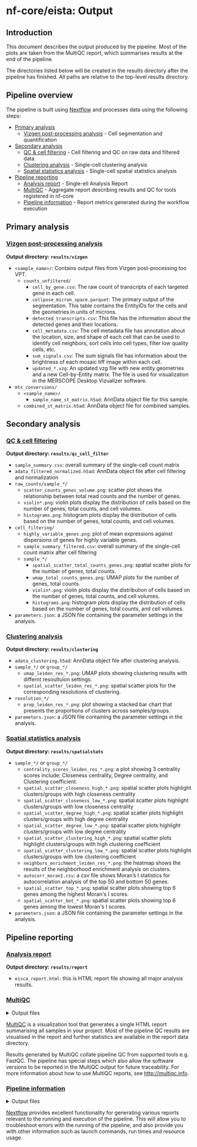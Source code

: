 # nf-core/eista: Output

## Introduction

This document describes the output produced by the pipeline. Most of the plots are taken from the MultiQC report, which summarises results at the end of the pipeline.

The directories listed below will be created in the results directory after the pipeline has finished. All paths are relative to the top-level results directory.

<!-- TODO nf-core: Write this documentation describing your workflow's output -->

## Pipeline overview

The pipeline is built using [Nextflow](https://www.nextflow.io/) and processes data using the following steps:

- [Primary analysis](#primary-analysis)
  - [Vizgen post-processing analysis](#vizgen-post-processing-analysis) - Cell segmentation and quantification
- [Secondary analysis](#secondary-analysis)
  - [QC & cell filtering](#qc--cell-filtering) - Cell filtering and QC on raw data and filtered data
  - [Clustering analysis](#clustering-analysis) - Single-cell clustering analysis
  - [Spatial statistics analysis](#spatial-statistics-analysis) - Single-cell spatial statistics analysis
- [Pipeline reporting](#pipeline-reporting)
  - [Analysis report](#analysis-report) - Single-ell Analysis Report
  - [MultiQC](#multiqc) - Aggregate report describing results and QC for tools registered in nf-core
  - [Pipeline information](#pipeline-information) - Report metrics generated during the workflow execution


## Primary analysis

### <u>Vizgen post-processing analysis</u>

**Output directory: `results/vizgen`**
- `<sample_name>/`: Contains output files from Vizgen post-processing too VPT.
  - `counts_unfiltered/`
    - `cell_by_gene.csv`: The raw count of transcripts of each targeted gene in each cell.
    - `cellpose_micron_space.parquet`: The primary output of the segmentation. This table contains the EntityIDs for the cells and the geometries in units of microns.
    - `detected_transcripts.csv`: This file has the information about the detected genes and their locations.
    - `cell_metadata.csv`: The cell metadata file has annotation about the location, size, and shape of each cell that can be used to identify cell neighbors, sort cells into cell types, filter low quality cells, etc.
    - `sum_signals.csv`: The sum signals file has information about the brightness of each mosaic tiff image within each cell.
    - `updated_*.vzg`: An updated vzg file with new entity geometries and a new Cell-by-Entity matrix. The file is used for visualization in the MERSCOPE Desktop Vizualizer software.
- `mtx_conversions/`
  - `<sample_name>/`
    - `sample_name_st_matrix.h5ad`: AnnData object file for this sample.
  - `combined_st_matrix.h5ad`: AnnData object file for combined samples.


## Secondary analysis

### <u>QC & cell filtering</u>

**Output directory: `results/qc_cell_filter`**
- `sample_summary.csv`: overall summary of the single-cell count matrix
- `adata_filtered_normalized.h5ad`: AnnData object file after cell filtering and normalization
- `raw_counts/sample_*/`
  - `scatter_counts_genes_volume.png`: scatter plot shows the relationship between total read counts and the number of genes.
  - `violin*.png`: violin plots display the distribution of cells based on the number of genes, total counts, and cell volumes.
  - `histograms.png`: histogram plots display the distribution of cells based on the number of genes, total counts, and cell volumes. 
- `cell_filtering/`
  - `highly_variable_genes.png`: plot of mean expressions against dispersions of genes for highly variable genes.
  - `sample_summary_filtered.csv`: overall summary of the single-cell count matrix after cell filtering
  - `sample_*/`
    - `spatial_scatter_total_counts_genes.png`: spatial scatter plots for the number of genes, total counts.
    - `umap_total_counts_genes.png`: UMAP plots for the number of genes, total counts.
    - `violin*.png`: violin plots display the distribution of cells based on the number of genes, total counts, and cell volumes.
    - `histograms.png`: histogram plots display the distribution of cells based on the number of genes, total counts, and cell volumes.
- `parameters.json`: a JSON file containing the parameter settings in the analysis.
    

### <u>Clustering analysis</u>

**Output directory: `results/clustering`**
- `adata_clustering.h5ad`: AnnData object file after clustering analysis.
- `sample_*/` or `group_*/`
  - `umap_leiden_res_*.png`: UMAP plots showing clustering results with differnt resoultuion settings.
  - `spatial_scatter_leiden_res_*.png`: spatial scatter plots for the corresponding resolutions of clustering.
- `resolution_*/`
  - `prop_leiden_res_*.png`: plot showing a stacked bar chart that presents the proportions of clusters across samples/groups.
- `parameters.json`: a JSON file containing the parameter settings in the analysis.


### <u>Spatial statistics analysis</u>

**Output directory: `results/spatialstats`**
- `sample_*/` or `group_*/`
  - `centrality_scores_leiden_res_*.png`: a plot showing 3 centrality scores include: Closeness centrality, Degree centrality, and Clustering coefficient.
  - `spatial_scatter_closeness_high_*.png`: spatial scatter plots highlight clusters/groups with high closeness centrality
  - `spatial_scatter_closeness_low_*.png`: spatial scatter plots highlight clusters/groups with low closeness centrality
  - `spatial_scatter_degree_high_*.png`: spatial scatter plots highlight clusters/groups with high degree centrality
  - `spatial_scatter_degree_low_*.png`: spatial scatter plots highlight clusters/groups with low degree centrality
  - `spatial_scatter_clustering_high_*.png`: spatial scatter plots highlight clusters/groups with high clustering coefficient
  - `spatial_scatter_clustering_low_*.png`: spatial scatter plots highlight clusters/groups with low clustering coefficient
  - `neighbors_enrichment_leiden_res_*.png`: the heatmap shows the results of the neighborhood enrichment analysis on clusters. 
  - `autocorr_moranI.csv`: a csv file shows Moran’s I statistics for autocorrelation analysis of the top 50 and bottom 50 genes.
  - `spatial_scatter_top_*.png`: spatial scatter plots showing top 6 genes among the highest Moran's I scores.
  - `spatial_scatter_bot_*.png`: spatial scatter plots showing top 6 genes among the lowest Moran's I scores.
- `parameters.json`: a JSON file containing the parameter settings in the analysis.


## Pipeline reporting

### <u>Analysis report</u>

**Output directory: `results/report`**
- `eisca_report.html`: this is HTML report file showing all major analysis results.


### <u>MultiQC</u>

<details markdown="1">
<summary>Output files</summary>

- `multiqc/`
  - `multiqc_report.html`: a standalone HTML file that can be viewed in your web browser.
  - `multiqc_data/`: directory containing parsed statistics from the different tools used in the pipeline.
  - `multiqc_plots/`: directory containing static images from the report in various formats.

</details>

[MultiQC](http://multiqc.info) is a visualization tool that generates a single HTML report summarising all samples in your project. Most of the pipeline QC results are visualised in the report and further statistics are available in the report data directory.

Results generated by MultiQC collate pipeline QC from supported tools e.g. FastQC. The pipeline has special steps which also allow the software versions to be reported in the MultiQC output for future traceability. For more information about how to use MultiQC reports, see <http://multiqc.info>.

### <u>Pipeline information</u>

<details markdown="1">
<summary>Output files</summary>

- `pipeline_info/`
  - Reports generated by Nextflow: `execution_report.html`, `execution_timeline.html`, `execution_trace.txt` and `pipeline_dag.dot`/`pipeline_dag.svg`.
  - Reports generated by the pipeline: `pipeline_report.html`, `pipeline_report.txt` and `software_versions.yml`. The `pipeline_report*` files will only be present if the `--email` / `--email_on_fail` parameter's are used when running the pipeline.
  - Reformatted samplesheet files used as input to the pipeline: `samplesheet.valid.csv`.
  - Parameters used by the pipeline run: `params.json`.

</details>

[Nextflow](https://www.nextflow.io/docs/latest/tracing.html) provides excellent functionality for generating various reports relevant to the running and execution of the pipeline. This will allow you to troubleshoot errors with the running of the pipeline, and also provide you with other information such as launch commands, run times and resource usage.
